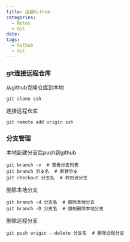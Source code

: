 ```yaml
---
title: 连接Github
categories:
  - Notes
  - Git
date: 
tags:
  - Github
  - Git
---
```

### git连接远程仓库
从github克隆仓库到本地
```
git clone ssh
```

连接远程仓库
```
git remote add origin ssh
```

### 分支管理
本地新建分支后push到github
```
git branch -v  # 查看分支列表
git branch 分支名  # 新建分支
git checkout 分支名  # 转到该分支
```

删除本地分支
```
git branch -d 分支名  # 删除本地分支
git branch -D 分支名  # 强制删除本地分支
```
删除远程分支
```
git push origin --delete 分支名  # 删除远程分支
```